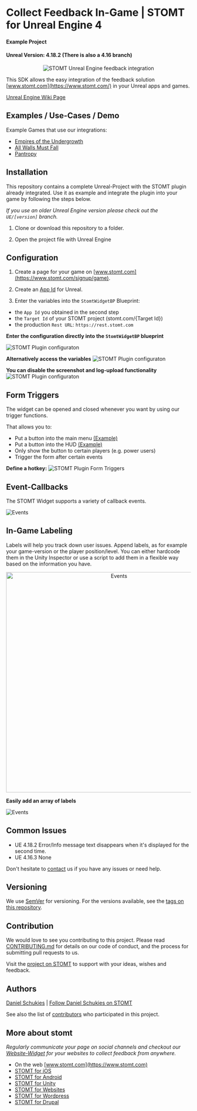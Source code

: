 # Collect Feedback In-Game | STOMT for Unreal Engine 4
#### Example Project
#### Unreal Version: 4.18.2 (There is also a 4.16 branch)

<p align="center">
  <img alt="STOMT Unreal Engine feedback integration" src="https://i.imgur.com/1i1eCrb.jpg" />
</p>

This SDK allows the easy integration of the feedback solution [www.stomt.com](https://www.stomt.com/) in your Unreal apps and games.

[Unreal Engine Wiki Page](https://wiki.unrealengine.com/STOMT_Plugin)

## Examples / Use-Cases / Demo

Example Games that use our integrations:

* [Empires of the Undergrowth](https://www.stomt.com/empires-of-the-undergrowth)      
* [All Walls Must Fall](https://www.stomt.com/AWMF)
* [Pantropy](https://www.stomt.com/pantropy)


## Installation

This repository contains a complete Unreal-Project with the STOMT plugin already integrated. 
Use it as example and integrate the plugin into your game by following the steps below.

_If you use an older Unreal Engine version please check out the `UE/[version]` branch._

1. Clone or download this repository to a folder.

2. Open the project file with Unreal Engine


## Configuration

1. Create a page for your game on [www.stomt.com](https://www.stomt.com/signup/game).

2. Create an [App Id](https://www.stomt.com/integrate) for Unreal.

3. Enter the variables into the `StomtWidgetBP` Blueprint:

* the `App Id` you obtained in the second step
* the `Target Id` of your STOMT project (stomt.com/{Target Id})
* the production `Rest URL`: `https://rest.stomt.com`

**Enter the configuration directly into the `StomtWidgetBP` blueprint**

<img alt="STOMT Plugin configuraton" src="http://schukies.io/images/stomt/enter-config.PNG" />

**Alternatively access the variables**
<img alt="STOMT Plugin configuraton" src="https://i.imgur.com/RkZtEaR.jpg" />


**You can disable the screenshot and log-upload functionality**
<img alt="STOMT Plugin configuraton" src="https://i.imgur.com/hFA7xUs.png" />



## Form Triggers

The widget can be opened and closed whenever you want by using our trigger functions.     
    
That allows you to:    
* Put a button into the main menu [(Example)](https://imgur.com/5SoQzfj)
* Put a button into the HUD [(Example)](https://imgur.com/t9wPpJj)
* Only show the button to certain players (e.g. power users)
* Trigger the form after certain events

**Define a hotkey:**
<img alt="STOMT Plugin Form Triggers" src="https://i.imgur.com/HVhJXq4.png" />


## Event-Callbacks

The STOMT Widget supports a variety of callback events.

<img alt="Events" src="http://schukies.io/images/stomt/example.PNG" />

## In-Game Labeling

Labels will help you track down user issues.
Append labels, as for example your game-version or the player position/level. You can either hardcode them in the Unity Inspector or use a script to add them in a flexible way based on the information you have.    

<p align="center">
<img alt="Events" title="In-Game Feedback Tagging" width="600" height="auto" src="https://i.imgur.com/sS8T8Fy.png" />
</p>

**Easily add an array of labels**

<img alt="Events" src="http://schukies.io/images/stomt/label.PNG" />

## Common Issues

* UE 4.18.2 Error/Info message text disappears when it's displayed for the second time.
* UE 4.16.3 None

Don't hesitate to [contact](https://www.stomt.com/stomt-unreal-engine-plugin) us if you have any issues or need help.

## Versioning

We use [SemVer](http://semver.org/) for versioning. For the versions available, see the [tags on this repository](https://github.com/stomt/stomt-unreal-plugin/tags). 

## Contribution

We would love to see you contributing to this project. Please read [CONTRIBUTING.md](https://github.com/stomt/stomt-unreal-plugin/blob/master/CONTRIBUTING.md) for details on our code of conduct, and the process for submitting pull requests to us.    
    
Visit the [project on STOMT](https://www.stomt.com/stomt-unreal-plugin) to support with your ideas, wishes and feedback.

## Authors

[Daniel Schukies](https://github.com/daniel-schukies) | [Follow Daniel Schukies on STOMT](https://www.stomt.com/danielschukies)

See also the list of [contributors](https://github.com/stomt/stomt-unreal-engine-plugin/contributors) who participated in this project.   

## More about stomt

*Regularly communicate your page on social channels and checkout our [Website-Widget](https://www.stomt.com/dev/js-sdk) for your websites to collect feedback from anywhere.*  

* On the web [www.stomt.com](https://www.stomt.com)
* [STOMT for iOS](http://stomt.co/ios)
* [STOMT for Android](http://stomt.co/android)
* [STOMT for Unity](http://stomt.co/unity)
* [STOMT for Websites](http://stomt.co/web)
* [STOMT for Wordpress](http://stomt.co/wordpress)
* [STOMT for Drupal](http://stomt.co/drupal)
